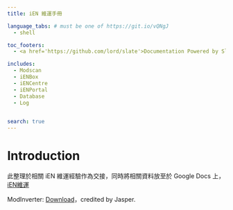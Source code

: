 ```yaml
---
title: iEN 維運手冊

language_tabs: # must be one of https://git.io/vQNgJ
  - shell

toc_footers:
  - <a href='https://github.com/lord/slate'>Documentation Powered by Slate</a>

includes:
  - Modscan
  - iENBox
  - iENCentre
  - iENPortal
  - Database
  - Log
 

search: true
---
```


# Introduction

此整理於相關 iEN 維運經驗作為交接，同時將相關資料放至於 Google Docs 上，<a href="http://bit.ly/2UG73Qb" target="_blank">iEN維運</a>

ModInverter: <a href="http://bit.ly/2C4Gc8Q" target="_blank">Download</a>，credited by Jasper.



